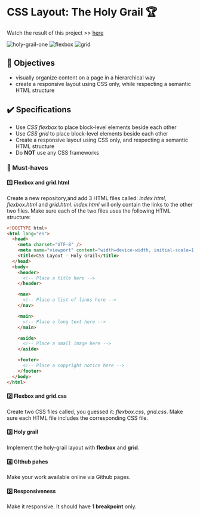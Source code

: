 # CSS Layout: The Holy Grail 🏆

Watch the result of this project >> [here](https://3-holy-grail.netlify.app/)

![holy-grail-one](https://user-images.githubusercontent.com/84382812/136959366-439d1ea7-fe9d-4ba7-8520-30f9e64d2250.PNG)
![flexbox](https://user-images.githubusercontent.com/84382812/136959379-35ae274e-9df2-44c7-bb2e-839b5e6058d5.PNG)
![grid](https://user-images.githubusercontent.com/84382812/136959389-e51de549-f03e-43a5-9184-1ffc5ee373ab.PNG)

## 🎯 Objectives
- visually organize content on a page in a hierarchical way
- create a responsive layout using CSS only, while respecting a semantic HTML structure

## ✔️ Specifications
- Use *CSS flexbox* to place block-level elements beside each other
- Use *CSS grid* to place block-level elements beside each other
- Create a responsive layout using CSS only, and respecting a semantic HTML structure
- Do **NOT** use any CSS frameworks

### 🌱 Must-haves
#### 1️⃣ Flexbox and grid.html
Create a new repository,and add 3 HTML files called: *index.html*, *flexbox.html* and *grid.html*. *index.html* will only contain the links to the other two files. Make sure each of the two files uses the following HTML structure:

```html
<!DOCTYPE html>
<html lang="en">
  <head>
    <meta charset="UTF-8" />
    <meta name="viewport" content="width=device-width, initial-scale=1.0" />
    <title>CSS Layout - Holy Grail</title>
  </head>
  <body>
    <header>
      <!-- Place a title here -->
    </header>

    <nav>
      <!-- Place a list of links here -->
    </nav>

    <main>
      <!-- Place a long text here -->
    </main>

    <aside>
      <!-- Place a small image here -->
    </aside>

    <footer>
      <!-- Place a copyright notice here -->
    </footer>
  </body>
</html>
```

#### 2️⃣ Flexbox and grid.css
Create two CSS files called, you guessed it: *flexbox.css*, *grid.css*. Make sure each HTML file includes the corresponding CSS file.

#### 3️⃣ Holy grail
Implement the holy-grail layout with **flexbox** and **grid**.

#### 4️⃣ GIthub pahes
Make your work available online via Github pages.

#### 5️⃣ Responsiveness
Make it responsive. It should have **1 breakpoint** only.
